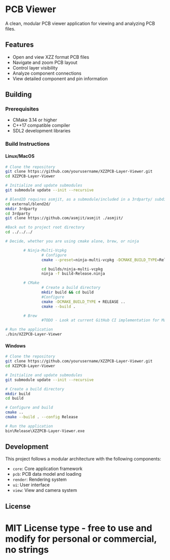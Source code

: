 # PCB Viewer

A clean, modular PCB viewer application for viewing and analyzing PCB files.

## Features

- Open and view XZZ format PCB files
- Navigate and zoom PCB layout
- Control layer visibility
- Analyze component connections
- View detailed component and pin information

## Building

### Prerequisites

- CMake 3.14 or higher
- C++17 compatible compiler
- SDL2 development libraries

### Build Instructions

#### Linux/MacOS

```bash
# Clone the repository
git clone https://github.com/yourusername/XZZPCB-Layer-Viewer.git
cd XZZPCB-Layer-Viewer

# Initialize and update submodules
git submodule update --init --recursive

# Blend2D requires asmjit, as a submodule/included in a 3rdparty/ subdirectory
cd external/blend2d/
mkdir 3rdparty
cd 3rdparty
git clone https://github.com/asmjit/asmjit ./asmjit/

#Back out to project root directory
cd ../../../

# Decide, whether you are using cmake alone, brew, or ninja

        # Ninja-Multi-Vcpkg
                # Configure
                cmake --preset=ninja-multi-vcpkg -DCMAKE_BUILD_TYPE=Release

                cd builds/ninja-multi-vcpkg
                ninja -f build-Release.ninja

        # CMake
                # Create a build directory
                mkdir build && cd build
                #Configure
                cmake -DCMAKE_BUILD_TYPE + RELEASE ..
                cmake --build .

        # Brew
                #TODO - Look at current GitHub CI implementation for MacOS build process, document here

# Run the application
./bin/XZZPCB-Layer-Viewer
```

#### Windows

```bash
# Clone the repository
git clone https://github.com/yourusername/XZZPCB-Layer-Viewer.git
cd XZZPCB-Layer-Viewer

# Initialize and update submodules
git submodule update --init --recursive

# Create a build directory
mkdir build
cd build

# Configure and build
cmake ..
cmake --build . --config Release

# Run the application
bin\Release\XZZPCB-Layer-Viewer.exe
```

## Development

This project follows a modular architecture with the following components:

- `core`: Core application framework
- `pcb`: PCB data model and loading
- `render`: Rendering system
- `ui`: User interface
- `view`: View and camera system

## License
# MIT License type - free to use and modify for personal or commercial, no strings
